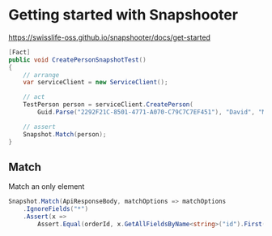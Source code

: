 # Getting started with Snapshooter

https://swisslife-oss.github.io/snapshooter/docs/get-started

```csharp
[Fact]
public void CreatePersonSnapshotTest()
{
    // arrange
    var serviceClient = new ServiceClient();

    // act
    TestPerson person = serviceClient.CreatePerson(
        Guid.Parse("2292F21C-8501-4771-A070-C79C7C7EF451"), "David", "Mustermann");

    // assert
    Snapshot.Match(person);
}
```

## Match

Match an only element

```csharp
Snapshot.Match(ApiResponseBody, matchOptions => matchOptions
    .IgnoreFields("*")
    .Assert(x => 
        Assert.Equal(orderId, x.GetAllFieldsByName<string>("id").First())));
```
